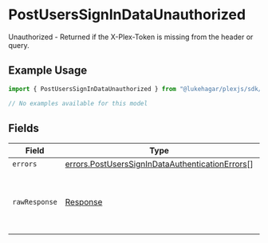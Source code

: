 # PostUsersSignInDataUnauthorized

Unauthorized - Returned if the X-Plex-Token is missing from the header or query.

## Example Usage

```typescript
import { PostUsersSignInDataUnauthorized } from "@lukehagar/plexjs/sdk/models/errors";

// No examples available for this model
```

## Fields

| Field                                                                                                                     | Type                                                                                                                      | Required                                                                                                                  | Description                                                                                                               |
| ------------------------------------------------------------------------------------------------------------------------- | ------------------------------------------------------------------------------------------------------------------------- | ------------------------------------------------------------------------------------------------------------------------- | ------------------------------------------------------------------------------------------------------------------------- |
| `errors`                                                                                                                  | [errors.PostUsersSignInDataAuthenticationErrors](../../../sdk/models/errors/postuserssignindataauthenticationerrors.md)[] | :heavy_minus_sign:                                                                                                        | N/A                                                                                                                       |
| `rawResponse`                                                                                                             | [Response](https://developer.mozilla.org/en-US/docs/Web/API/Response)                                                     | :heavy_minus_sign:                                                                                                        | Raw HTTP response; suitable for custom response parsing                                                                   |